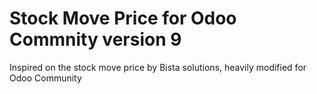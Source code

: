 # Stock Move Price for Odoo Commnity version 9

Inspired on the stock move price by Bista solutions, heavily modified for Odoo Community

